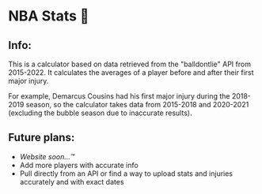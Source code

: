# NBA Stats 🏀

## Info: 

This is a calculator based on data retrieved from the "balldontlie" API from 2015-2022.
It calculates the averages of a player before and after their first major injury.

For example, Demarcus Cousins had his first major injury during the 
2018-2019 season, so the calculator takes data from 2015-2018 and 2020-2021 
(excluding the bubble season due to inaccurate results).

## Future plans:
* *Website soon...™*
* Add more players with accurate info
* Pull directly from an API or find a way to upload stats and injuries accurately and with exact dates
